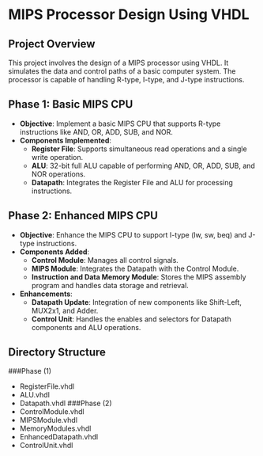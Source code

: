 # MIPS Processor Design Using VHDL

## Project Overview
This project involves the design of a MIPS processor using VHDL. It simulates the data and control paths of a basic computer system. The processor is capable of handling R-type, I-type, and J-type instructions.

## Phase 1: Basic MIPS CPU
- **Objective**: Implement a basic MIPS CPU that supports R-type instructions like AND, OR, ADD, SUB, and NOR.
- **Components Implemented**:
  - **Register File**: Supports simultaneous read operations and a single write operation.
  - **ALU**: 32-bit full ALU capable of performing AND, OR, ADD, SUB, and NOR operations.
  - **Datapath**: Integrates the Register File and ALU for processing instructions.

## Phase 2: Enhanced MIPS CPU
- **Objective**: Enhance the MIPS CPU to support I-type (lw, sw, beq) and J-type instructions.
- **Components Added**:
  - **Control Module**: Manages all control signals.
  - **MIPS Module**: Integrates the Datapath with the Control Module.
  - **Instruction and Data Memory Module**: Stores the MIPS assembly program and handles data storage and retrieval.
- **Enhancements**:
  - **Datapath Update**: Integration of new components like Shift-Left, MUX2x1, and Adder.
  - **Control Unit**: Handles the enables and selectors for Datapath components and ALU operations.
 
## Directory Structure
###Phase (1)
  - RegisterFile.vhdl
  - ALU.vhdl
  - Datapath.vhdl
###Phase (2)
  - ControlModule.vhdl
  - MIPSModule.vhdl
  - MemoryModules.vhdl
  - EnhancedDatapath.vhdl
  - ControlUnit.vhdl
